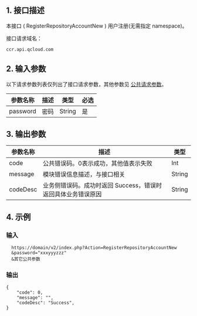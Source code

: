 ## 1. 接口描述

本接口 ( RegisterRepositoryAccountNew ) 用户注册(无需指定 namespace)。 

接口请求域名：
```
ccr.api.qcloud.com
```

## 2. 输入参数

以下请求参数列表仅列出了接口请求参数，其他参数见 [公共请求参数](https://cloud.tencent.com/document/api/457/9463)。

| 参数名称 | 描述 | 类型   | 必选 |
| -------- | ---- | ------ | ---- |
| password | 密码 | String | 是   |

## 3. 输出参数

| 参数名称 | 描述                                                         | 类型   |
| -------- | ------------------------------------------------------------ | ------ |
| code     | 公共错误码。0表示成功，其他值表示失败                        | Int    |
| message  | 模块错误信息描述，与接口相关                                 | String |
| codeDesc | 业务侧错误码。成功时返回 Success，错误时返回具体业务错误原因 | String |



## 4. 示例

### 输入

```
  https://domain/v2/index.php?Action=RegisterRepositoryAccountNew
  &password="xxxyyyzzz"
  &其它公共参数
```

### 输出

```
{
    "code": 0,
    "message": "",
    "codeDesc": "Success", 
}
```

